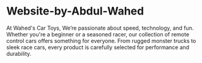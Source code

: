 # Website-by-Abdul-Wahed
At Wahed's Car Toys, We’re passionate about speed, technology, and fun. Whether you're a beginner or a seasoned racer, our collection of remote control cars offers something for everyone. From rugged monster trucks to sleek race cars, every product is carefully selected for performance and durability.  
